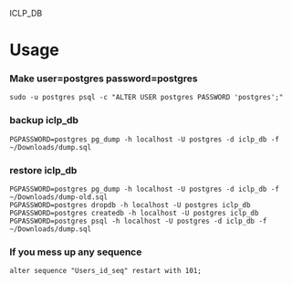 ICLP_DB

# Usage

### Make user=postgres password=postgres

```
sudo -u postgres psql -c "ALTER USER postgres PASSWORD 'postgres';"
```

### backup iclp_db

```
PGPASSWORD=postgres pg_dump -h localhost -U postgres -d iclp_db -f ~/Downloads/dump.sql
```

### restore iclp_db

```
PGPASSWORD=postgres pg_dump -h localhost -U postgres -d iclp_db -f ~/Downloads/dump-old.sql
PGPASSWORD=postgres dropdb -h localhost -U postgres iclp_db
PGPASSWORD=postgres createdb -h localhost -U postgres iclp_db
PGPASSWORD=postgres psql -h localhost -U postgres -d iclp_db -f ~/Downloads/dump.sql
```


### If you mess up any sequence

```
alter sequence "Users_id_seq" restart with 101;
```
